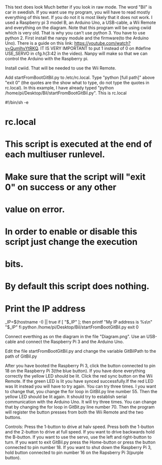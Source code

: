 This text does look Much better if you look in raw mode.
The word "Bil" is car in swedish.
If you want use my program, you will have to read mostly everything of this text. If you do not it is most likely that it does not work.
I used a Raspberry pi 3 model B, an Arduino Uno, a USB-cable, a Wii Remote and everything on the diagram.
Note that this program will be using cwiid which is very old. That is why you can't use python 3. You have to use python 2.
First install the nanpy module and the firmware(to the Arduino Uno). There is a guide on this link: https://youtube.com/watch?v=QumlhvYtRKQ.
IT IS VERY IMPORTANT to put 1 instead of 0 on #define USE_SERVO in cfg.h(3:42 in the video).
Nanpy will make so that we can control the Arduino with the Raspberry pi.

Install cwiid. That will be needed to use the Wii Remote.

Add startFromBootGitBil.py to /etc/rc.local. Type "python [full path]" above "exit 0" (the quotes are the show what to type, do not type the quotes in rc.local). In this example, I have already typed "python  /home/pi/Desktop/Bil/startFromBootGitBil.py".
This is rc.local

#!/bin/sh -e
#
# rc.local
#
# This script is executed at the end of each multiuser runlevel.
# Make sure that the script will "exit 0" on success or any other
# value on error.
#
# In order to enable or disable this script just change the execution
# bits.

# By default this script does nothing.

# Print the IP address
_IP=$(hostname -I) || true
if [ "$_IP" ]; then
  printf "My IP address is %s\n" "$_IP"
fi
python  /home/pi/Desktop/Bil/startFromBootGitBil.py
exit 0



Connect everthing as on the diagram in the file "Diagram.png".
Use an USB-cable and connect the Raspberry Pi 3 and the Arduino Uno.

Edit the file startFromBootGitBil.py and change the variable GitBilPath to the path of GitBil.py

After you have booted the Raspberry Pi 3, click the button connected to pin 18 on the Raspberry Pi 3(the blue button). 
If you have done everything correctly the yellow LED should be lit. Click the red sync button on the Wii Remote. 
If the green LED is lit you have synced successfully.If the red LED was lit instead you will have to try again.
You can try three times. I you want to change that, you change the for loop in GitBil.py line number 55.
Then the yellow LED should be lit again. It should try to establish serial communication with the Arduino Uno. It will try three times.
You can change that by changing the for loop in GitBit.py line number 70.
Then the program will register the button presses from both the Wii Remote and the two buttons.

Controls:
Press the 1-button to drive at halv speed.
Press both the 1-button and the 2-button to drive at full speed.
If you want to drive backwards hold the B-button.
If you want to use the servo, use the left and right-button to turn.
If you want to exit GitBil.py press the Home-button or press the button connected to pin number 18.
If you want to shut down the Raspberry Pi 3, hold button connected to pin number 16 on the Rapsberry Pi 3(purple button).

